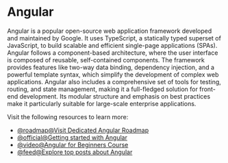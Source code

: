 # Angular

Angular is a popular open-source web application framework developed and maintained by Google. It uses TypeScript, a statically typed superset of JavaScript, to build scalable and efficient single-page applications (SPAs). Angular follows a component-based architecture, where the user interface is composed of reusable, self-contained components. The framework provides features like two-way data binding, dependency injection, and a powerful template syntax, which simplify the development of complex web applications. Angular also includes a comprehensive set of tools for testing, routing, and state management, making it a full-fledged solution for front-end development. Its modular structure and emphasis on best practices make it particularly suitable for large-scale enterprise applications.

Visit the following resources to learn more:

- [@roadmap@Visit Dedicated Angular Roadmap](https://roadmap.sh/angular)
- [@official@Getting started with Angular](https://angular.dev/tutorials/learn-angular)
- [@video@Angular for Beginners Course](https://www.youtube.com/watch?v=3qBXWUpoPHo)
- [@feed@Explore top posts about Angular](https://app.daily.dev/tags/angular?ref=roadmapsh)

